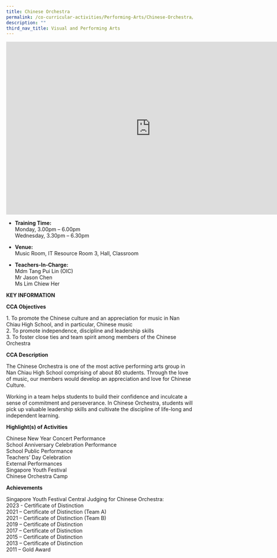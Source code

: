 ```yaml
---
title: Chinese Orchestra
permalink: /co-curricular-activities/Performing-Arts/Chinese-Orchestra/
description: ""
third_nav_title: Visual and Performing Arts
---
```

<iframe allowfullscreen="true" height="467" width="780" frameborder="0" src="https://docs.google.com/presentation/d/e/2PACX-1vQ-QYw_dmdrFOMkuazxiNgRBuHeherq89L5DQUGmxit8-aXaZ5-BpfSIALF-efTpQYLj5vbKuODFVM5/embed?start=true&amp;loop=true&amp;delayms=5000"></iframe>

*   **Training Time:**<br> Monday,  3.00pm – 6.00pm  
    Wednesday,  3.30pm – 6.30pm  
    
*  **Venue:**<br> Music Room,  IT Resource Room 3, Hall, Classroom

*  **Teachers-In-Charge:**<br> 
Mdm Tang Pui Lin (OIC)<br>
Mr Jason Chen<br>
Ms Lim Chiew Her <br>
		
**KEY INFORMATION**

**CCA Objectives**

1\. To promote the Chinese culture and an appreciation for music in Nan Chiau High School, and in particular, Chinese music<br>
2\. To promote independence, discipline and leadership skills<br>
3\. To foster close ties and team spirit among members of the Chinese Orchestra

**CCA Description**

The Chinese Orchestra is one of the most active performing arts group in Nan Chiau High School comprising of about 80 students. Through the love of music, our members would develop an appreciation and love for Chinese Culture.<br>

Working in a team helps students to build their confidence and inculcate a sense of commitment and perseverance. In Chinese Orchestra, students will pick up valuable leadership skills and cultivate the discipline of life-long and independent learning.<br>

**Highlight(s) of Activities**<br>

Chinese New Year Concert Performance<br>
School Anniversary Celebration Performance<br>
School Public Performance<br>
Teachers’ Day Celebration<br>
External Performances<br>
Singapore Youth Festival<br>
Chinese Orchestra Camp

**Achievements**

Singapore Youth Festival Central Judging for Chinese Orchestra:<br>
2023 - Certificate of Distinction<br>
2021 – Certificate of Distinction (Team A)<br>
2021 – Certificate of Distinction (Team B)<br>
2019 – Certificate of Distinction<br>
2017 – Certificate of Distinction<br>
2015 – Certificate of Distinction<br>
2013 – Certificate of Distinction<br>
2011 – Gold Award